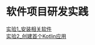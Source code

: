 # 软件项目研发实践
[实验1_安装相关软件](https://github.com/November-0/Software-project-R-amp-D-practice/blob/main/experiment1/%E5%AE%9E%E9%AA%8C1_%E5%AE%89%E8%A3%85%E7%9B%B8%E5%85%B3%E8%BD%AF%E4%BB%B6.md)\
[实验2_创建首个Kotlin应用](https://github.com/November-0/Software-project-R-amp-D-practice/blob/main/experiment2/%E5%AE%9E%E9%AA%8C2_%E5%88%9B%E5%BB%BA%E9%A6%96%E4%B8%AAKotlin%E5%BA%94%E7%94%A8.md)
